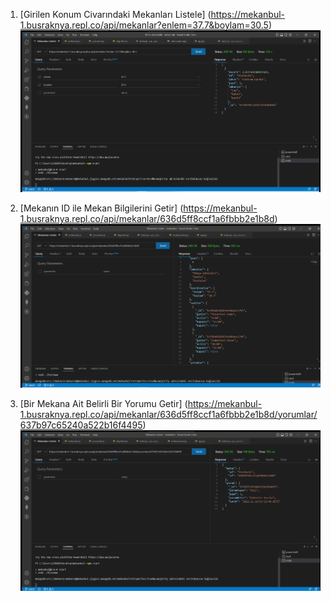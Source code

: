 1.  [Girilen Konum Civarındaki Mekanları Listele]
(https://mekanbul-1.busraknya.repl.co/api/mekanlar?enlem=37.7&boylam=30.5)
![Girilen Konum Civarındaki Mekanları Listele](./images/enlemboylam.png)

2.  [Mekanın ID ile Mekan Bilgilerini Getir]
(https://mekanbul-1.busraknya.repl.co/api/mekanlar/636d5ff8ccf1a6fbbb2e1b8d)
![Mekanın ID ile Mekan Bilgilerini Getir](./images/mekanlar.png)

3.  [Bir Mekana Ait Belirli Bir Yorumu Getir]
(https://mekanbul-1.busraknya.repl.co/api/mekanlar/636d5ff8ccf1a6fbbb2e1b8d/yorumlar/637b97c65240a522b16f4495)
![Bir Mekana Ait Belirli Bir Yorumu Getir](./images/yorumlar.png)